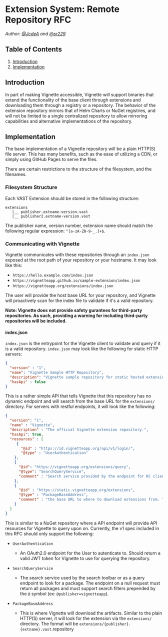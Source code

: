 # Extension System: Remote Repository RFC

*Author: [@JcdeA](https://github.com/JcdeA) and [@sr229](https://github.com/sr229)*

## Table of Contents
1. [Introduction](#Introduction)
2. [Implementation](#Implementation)

## Introduction
In part of making Vignette accessible, Vignette will support binaries that extend the functionality of the base client through extensions and downloading them through a registry or a repository. The behavior of the extension repository mirrors that of Helm Charts or NuGet registries, and will not be limited to a single centralized repository to allow mirroring capabilities and alternative implementations of the repository.

## Implementation
The base implementation of a Vignette repository will be a plain HTTP(S) file server. This has many benefits, such as the ease of utilizing a CDN, or simply using GitHub Pages to serve the files.

There are certain restrictions to the structure of the filesystem, and the filenames.

### Filesystem Structure
Each VAST Extension should be stored in the following structure:
```
extensions
   |__ publisher.extname-version.vast
   |__ publisher2.extname-version.vast
```
The publisher name, version number, extension name should match the following regular expression: `^[a-zA-Z0-9-_.]+$`.

### Communicating with Vignette

Vignette communicates with these repositories through an `index.json` exposed at the root path of your repository or your hostname. It may look like this:

- `https://hello.example.com/index.json`
- `https://vignetteapp.github.io/sample-extension/index.json`
- `https://vignetteapp.org/extensions/index.json`

The user will provide the host base URL for your repository, and Vignette will proactively scan for the index file to validate if it's a valid repository.

**Note: Vignette does not provide safety gurantees for third-party repositories. As such, providing a warning for including third-party repositories will be included.**

#### index.json

`index.json` is the entrypoint for the Vignette client to validate and query if it is a valid repository. `index.json` may look like the following for static HTTP servers:

```json
{
  "version" : "1",
  "name": "Vignette Sample HTTP Repository",
  "description": "Vignette sample repository for static hosted extensions",
  "hasApi" : false
}
```

This is a rather simple API that tells Vignette that this repository has no dynamic endpoint and will search from the base URL for the `extensions/` directory. For servers with restful endpoints, it will look like the following:

```json
{
  "version": "1",
  "name" : "Vignette",
  "description" : "The official Vignette extension repository.",
  "hasApi": true,
  "resources" : [
     {
       "@id" : "https://id.vignetteapp.org/api/v1/login/",
       "@type" : "UserAuthentication"
    },
    {
      "@id": "https://vignetteapp.org/extensions/query",
      "@type": "SearchQueryService",
      "comment" : "Search service provided by the endpoint for RC clients."
    },
    {
      "@id" : "https://static.vignetteapp.org/extensions",
      "@type" : "PackageBaseAddress",
      "comment" : "the base URL to where to download extensions from. This is imilar to a HTTP(S) repository albiet it only provides the artifacts."
    }
  ]
}
```

This is similar to a NuGet repository where a API endpoint will provide API resources for Vignette to query upon on. Currently, the v1 spec included in this RFC should only support the following:

- `UserAuthentication` 
   - An OAuth2.0 endpoint for the User to autenticate to. Should return a valid JWT token for Vignette to use for querying the repository.

- `SearchQueryService`
  - The search service used by the search toolbar or as a query endpoint to look for a package. The endpoint on a null request must return all packages and must support search filters prepended by the `@` symbol (ex: `@publisher=vignetteapp`).

- `PackageBaseAddress`
  - This is where Vignette will download the artifacts. Similar to the plain HTTP(S) server, it will look for the extension via the `extensions/` directory. The format will be `extensions/{publisher}.{extname}.vast`.repository